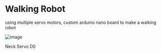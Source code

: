# Walking Robot
using multiple servo motors, custom arduino nano board to make a walking robot 


![image](https://github.com/advay-c/robot-shenanigans/assets/134825013/dba47502-902a-4478-b350-24b36612fbb5)

Neck Servo D0
